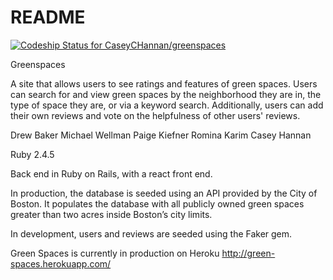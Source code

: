 # README

[![Codeship Status for CaseyCHannan/greenspaces](https://app.codeship.com/projects/c8540d30-4826-0137-8eb8-7a137bae9b7c/status?branch=master)](https://app.codeship.com/projects/337741)

Greenspaces

A site that allows users to see ratings and features of green spaces. Users can search for and view green spaces by the neighborhood they are in, the type of space they are, or via a keyword search. Additionally, users can add their own reviews and vote on the helpfulness of other users' reviews.

Drew Baker
Michael Wellman
Paige Kiefner
Romina Karim
Casey Hannan

Ruby 2.4.5

Back end in Ruby on Rails, with a react front end.

In production, the database is seeded using an API provided by the City of Boston.
It populates the database with all publicly owned green spaces greater than two acres inside Boston’s city limits.

In development, users and reviews are seeded using the Faker gem.

Green Spaces is currently in production on Heroku
http://green-spaces.herokuapp.com/

